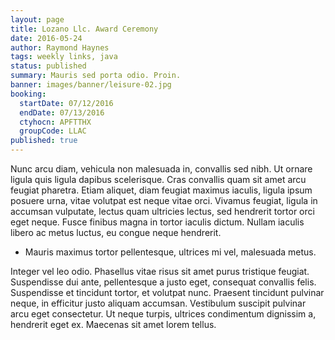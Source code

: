 ```yaml
---
layout: page
title: Lozano Llc. Award Ceremony
date: 2016-05-24
author: Raymond Haynes
tags: weekly links, java
status: published
summary: Mauris sed porta odio. Proin.
banner: images/banner/leisure-02.jpg
booking:
  startDate: 07/12/2016
  endDate: 07/13/2016
  ctyhocn: APFTTHX
  groupCode: LLAC
published: true
---
```

Nunc arcu diam, vehicula non malesuada in, convallis sed nibh. Ut ornare ligula quis ligula dapibus scelerisque. Cras convallis quam sit amet arcu feugiat pharetra. Etiam aliquet, diam feugiat maximus iaculis, ligula ipsum posuere urna, vitae volutpat est neque vitae orci. Vivamus feugiat, ligula in accumsan vulputate, lectus quam ultricies lectus, sed hendrerit tortor orci eget neque. Fusce finibus magna in tortor iaculis dictum. Nullam iaculis libero ac metus luctus, eu congue neque hendrerit.

* Mauris maximus tortor pellentesque, ultrices mi vel, malesuada metus.

Integer vel leo odio. Phasellus vitae risus sit amet purus tristique feugiat. Suspendisse dui ante, pellentesque a justo eget, consequat convallis felis. Suspendisse et tincidunt tortor, et volutpat nunc. Praesent tincidunt pulvinar neque, in efficitur justo aliquam accumsan. Vestibulum suscipit pulvinar arcu eget consectetur. Ut neque turpis, ultrices condimentum dignissim a, hendrerit eget ex. Maecenas sit amet lorem tellus.
